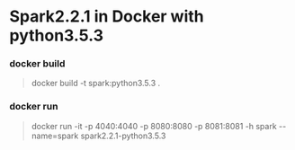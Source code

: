 # Spark2.2.1 in Docker with python3.5.3

### docker build
> docker build -t spark:python3.5.3 .
### docker run
> docker run -it -p 4040:4040 -p 8080:8080 -p 8081:8081 -h spark --name=spark spark2.2.1-python3.5.3
